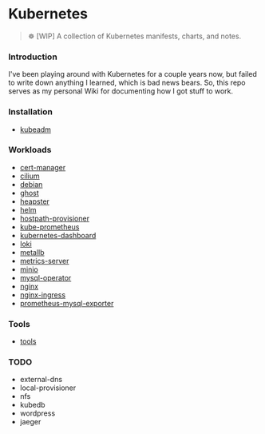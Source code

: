 # Kubernetes

> :wheel_of_dharma: [WIP] A collection of Kubernetes manifests, charts, and notes.

### Introduction

I've been playing around with Kubernetes for a couple years now, but failed to write down anything I
learned, which is bad news bears. So, this repo serves as my personal Wiki for documenting how I got
stuff to work.

### Installation

  - [kubeadm](./kubeadm/)

### Workloads

  - [cert-manager](./cert-manager/)
  - [cilium](./cilium/)
  - [debian](./debian/)
  - [ghost](./ghost/)
  - [heapster](./heapster/)
  - [helm](./helm/)
  - [hostpath-provisioner](./hostpath-provisioner/)
  - [kube-prometheus](./kube-prometheus/)
  - [kubernetes-dashboard](./kubernetes-dashboard/)
  - [loki](./loki/)
  - [metallb](./metallb/)
  - [metrics-server](./metrics-server/)
  - [minio](./minio/)
  - [mysql-operator](./mysql-operator/)
  - [nginx](./nginx/)
  - [nginx-ingress](./nginx-ingress/)
  - [prometheus-mysql-exporter](./prometheus-mysql-exporter/)

### Tools

  - [tools](./tools/)

### TODO

  - external-dns
  - local-provisioner
  - nfs
  - kubedb
  - wordpress
  - jaeger
